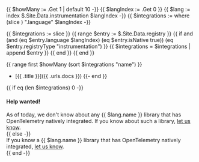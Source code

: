 {{ $howMany := .Get 1 | default 10 -}}
{{ $langIndex := .Get 0 }}
{{ $lang := index $.Site.Data.instrumentation $langIndex -}}
{{ $integrations := where (slice ) ".language" $langIndex -}}

{{ $integrations := slice }} {{ range $entry := $.Site.Data.registry }}
{{ if and (and (eq $entry.language $langIndex) (eq $entry.isNative true)) (eq $entry.registryType "instrumentation") }}
{{ $integrations = $integrations | append $entry }} {{ end }} {{ end }}

{{ range first $howMany (sort $integrations "name") }}
- [{{ .title }}]({{ .urls.docs }})
{{- end }}

{{ if eq (len $integrations) 0 -}}

<div class="alert alert-secondary" role="alert">
<h4 class="alert-title">Help wanted!</h4>
As of today, we don't know about any {{ $lang.name }} library that has OpenTelemetry
natively integrated. If you know about such a library,
<a href="https://github.com/open-telemetry/opentelemetry.io/issues/new" target="_blank" rel="noopener" class="external-link">let us know</a>.
</div>
{{ else -}}
<div class="alert alert-info" role="alert">
If you know a {{ $lang.name }} library that has OpenTelemetry
natively integrated,
<a href="https://github.com/open-telemetry/opentelemetry.io/issues/new" target="_blank" rel="noopener" class="external-link">let us know</a>.
</div>
{{ end -}}
